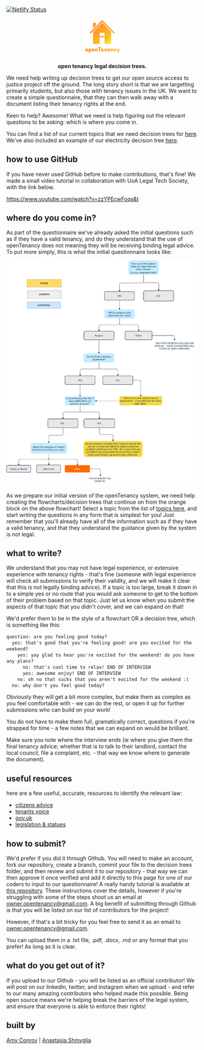 [![Netlify Status](https://api.netlify.com/api/v1/badges/c398bad3-d323-4315-86c3-6bc79bbc5022/deploy-status)](https://app.netlify.com/sites/opentenancy/deploys)
<p align="center"><img src="OTlogo.png"width=20%></p>
  
<p align="center"><b>open tenancy legal decision trees.</p></b>

We need help writing up decision trees to get our open source access to justice project off the ground. The long story short is that we are targetting primarily students, but also those with tenancy issues in the UK. We want to create a simple questionnaire, that they can then walk away with a document listing their tenancy rights at the end.

Keen to help? Awesome! What we need is help figuring out the relevant questions to be asking: which is where you come in. 

You can find a list of our current topics that we need decision trees for [here](topics.md). We've also included an example of our electricity decision tree [here](/decisiontrees/electric.txt). 

## how to use GitHub
If you have never used GitHub before to make contributions, that's fine! We made a small video tutorial in collaboration with UoA Legal Tech Society, with the link below.

https://www.youtube.com/watch?v=zzYPEcwFoqs&t

## where do you come in? 
As part of the questionnaire we've already asked the initial questions such as if they have a valid tenancy, and do they understand that the use of openTenancy does not meaning they will be receiving binding legal advice. To put more simply, this is what the initial questionnaire looks like: 

<p align="center"><img src="first qs final.png"></p>

As we prepare our initial version of the openTenancy system, we need help creating the flowcharts/decision trees that continue on from the orange block on the above flowchart! Select a topic from the list of [topics here](topics.md), and start writing the questions in any form that is simplest for you! Just remember that you'll already have all of the information such as if they have a valid tenancy, and that they understand the guidance given by the system is not legal. 

## what to write? 
We understand that you may not have legal experience, or extensive experience with tenancy rights - that's fine (someone with legal experience will check all submissions to verify their validity, and we will make it clear that this is not legally binding advice). If a topic is too large, break it down in to a simple yes or no route that you would ask someone to get to the bottom of their problem based on that topic. Just let us know when you submit the aspects of that topic that you didn't cover, and we can expand on that! 

We'd prefer them to be in the style of a flowchart OR a decision tree, which is something like this: 

``` 
question: are you feeling good today? 
  yes: that's good that you're feeling good! are you excited for the weekend? 
    yes: yay glad to hear you're excited for the weekend! do you have any plans? 
      no: that's cool time to relax! END OF INTERVIEW
      yes: awesome enjoy! END OF INTERVIEW
    no: oh no that sucks that you aren't excited for the weekend :(
  no: why don't you feel good today? 
```

Obviously they will get a bit more complex, but make them as complex as you feel comfortable with - we can do the rest, or open it up for further submissions who can build on your work! 

You do not have to make them full, gramatically correct, questions if you're strapped for time - a few notes that we can expand on would be brilliant. 

Make sure you note where the interview ends (ie where you give them the final tenancy advice; whether that is to talk to their landlord, contact the local council, file a complaint, etc. - that way we know where to generate the document). 

## useful resources 

here are a few useful, accurate, resources to identify the relevant law: 
* [citizens advice](https://www.citizensadvice.org.uk/)
* [tenants voice](https://www.thetenantsvoice.co.uk/advice_from_us/tenants-rights/)
* [gov.uk](https://www.gov.uk/private-renting)
* [legislation & statues](https://www.legislation.gov.uk)

## how to submit? 

We'd prefer if you did it through Github. You will need to make an account, fork our repository, create a branch, commit your file to the decision trees folder, and then review and submit it to our repository - that way we can then approve it once verified and add it directly to this page for one of our coders to input to our questionnaire! A really handy tutorial is available at [this repository](https://github.com/firstcontributions/first-contributions). These instructions cover the details, however if you're struggling with some of the steps shoot us an email at owner.opentenancy@gmail.com. A big benefit of submitting through Github is that you will be listed on our list of contributors for the project!

However, if that's a bit tricky for you feel free to send it as an email to owner.opentenancy@gmail.com. 

You can upload them in a .txt file, .pdf, .docx, .md or any format that you prefer! As long as it is clear. 

## what do you get out of it? 

If you upload to our Github - you will be listed as an official contributor! We will post on our linkedIn, twitter, and instagram when we upload - and refer to our many amazing contributors who helped made this possible. Being open source means we're helping break the barriers of the legal system, and ensure that everyone is able to enforce their rights!

## built by
[Amy Conroy](https://github.com/amyconroy) | [Anastasia Shmyglia](https://github.com/a-shmyg)


